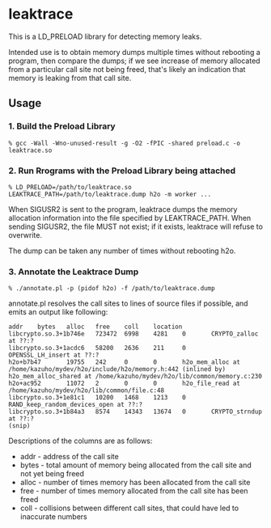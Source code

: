 # leaktrace
This is a LD_PRELOAD library for detecting memory leaks.


Intended use is to obtain memory dumps multiple times without rebooting a program, then compare the dumps; if we see increase of memory allocated from a particular call site not being freed, that's likely an indication that memory is leaking from that call site.

## Usage

### 1. Build the Preload Library
```
% gcc -Wall -Wno-unused-result -g -O2 -fPIC -shared preload.c -o leaktrace.so
```

### 2. Run Rrograms with the Preload Library being attached
```
% LD_PRELOAD=/path/to/leaktrace.so LEAKTRACE_PATH=/path/to/leaktrace.dump h2o -m worker ...
```

When SIGUSR2 is sent to the program, leaktrace dumps the memory allocation information into the file specified by LEAKTRACE_PATH.
When sending SIGUSR2, the file MUST not exist; if it exists, leaktrace will refuse to overwrite.

The dump can be taken any number of times without rebooting h2o.

### 3. Annotate the Leaktrace Dump

```
% ./annotate.pl -p (pidof h2o) -f /path/to/leaktrace.dump
```

annotate.pl resolves the call sites to lines of source files if possible, and emits an output like following:
```
addr    bytes   alloc   free    coll    location
libcrypto.so.3+1b746e   723472  6998    4281    0       CRYPTO_zalloc at ??:? 
libcrypto.so.3+1acdc6   58200   2636    211     0       OPENSSL_LH_insert at ??:? 
h2o+b7b47       19755   242     0       0       h2o_mem_alloc at /home/kazuho/mydev/h2o/include/h2o/memory.h:442 (inlined by) h2o_mem_alloc_shared at /home/kazuho/mydev/h2o/lib/common/memory.c:230 
h2o+ac952       11072   2       0       0       h2o_file_read at /home/kazuho/mydev/h2o/lib/common/file.c:48 
libcrypto.so.3+1e81c1   10200   1468    1213    0       RAND_keep_random_devices_open at ??:? 
libcrypto.so.3+1b84a3   8574    14343   13674   0       CRYPTO_strndup at ??:? 
(snip)
```

Descriptions of the columns are as follows:
* addr - address of the call site
* bytes - total amount of memory being allocated from the call site and not yet being freed
* alloc - number of times memory has been allocated from the call site
* free - number of times memory allocated from the call site has been freed
* coll - collisions between different call sites, that could have led to inaccurate numbers
